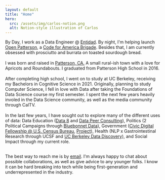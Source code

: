 ```yaml
---
layout: default
title: "Home"
hero:
  src: /assets/img/carlos-notion.png
  alt: Notion-style illustration of Carlos
---
```


By Day, I work as a <a class="font-bold">Data Engineer</a> @ <a href="https://www.entidad.io/" target="_blank" class="underline font-bold">Entidad</a>. By night, I'm helping launch <a href="https://openpatterson.org/" target="_blank" class="font-bold underline">Open Patterson</a>, a <a href="https://brigade.codeforamerica.org/" target="_blank" class="underline">Code for America Brigade</a>. Besides that, I am currently obsessed with prosciutto and burrata on toasted sourdough bread.
<br>
<br>
I was born and raised in <a href="https://en.wikipedia.org/wiki/Patterson%2C_California" target="_blank" class="underline">Patterson, CA.</a> A small rural-ish town with a love for Apricots and Roundabouts. I graduated from Patterson High School in 2016.  
<br>
After completing high school, I went on to study at <a class="font-bold">UC Berkeley</a>, receiving my <a class="font-bold">Bachelors in Cognitive Science</a> in 2021. Originally, planning to study Computer Science, <a class="font-bold">I fell in love with Data</a> after taking the Foundations of Data Science course my first semester. I spent the next few years heavily involed in the Data Science community, as well as the media community through CalTV.
<br><br>
In the last few years, I have sought out to explore many of the different uses of data: <a class="font-bold">Data Education</a> (<a href="http://data8.org/fa17/staff.html#Tutors" target="_blank" class="underline">Data 8</a> and <a href="https://data.berkeley.edu/academics/campus-resources/data-peer-consulting" target="_blank" class="underline">Data Peer Consulting</a>), <a class="font-bold">Politics</a> (2 Political Campaigns through <a href="https://www.bluebonnetdata.org/" target="_blank" class="underline">Bluebonnet Data</a>), <a class="font-bold">Government</a> (<a href="https://blog.codingitforward.com/meet-the-2019-fellows-u-s-census-bureau-52b87c481bb1" target="_blank" class="underline">Civic Digital Fellowship @ U.S. Census Bureau</a>, <a href="https://github.com/codingitforward/cdfdemoday2019/blob/master/Automating_Frame_Maintenance_and_Frame_Matching.pdf" target="_blank" class="underline">Project</a>), <a class="font-bold">Health</a> (NLP x Gastrointestinal Research through UCSF and <a href="https://data.berkeley.edu/discovery" target="_blank" class="underline">UC Berkeley Data Discovery</a>), and <a class="font-bold">Social Impact</a> through my current role.
<br><br>

The best way to reach me is by <a href="mailto:me@carlos.soy" target="_blank" class="font-bold underline">email</a>. I'm always happy to chat about possible collaborations, as well as give advice to any younger folks. I know it can be hard breaking into tech while being first-generation and underrepresented in the industry.